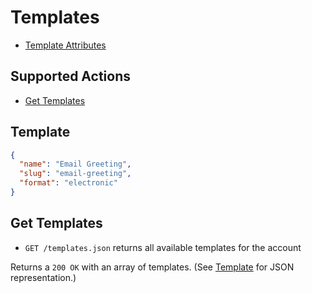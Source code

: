 # Templates

* [Template Attributes](#template)

## Supported Actions

* [Get Templates](#get-templates)

## Template

```json
{
  "name": "Email Greeting",
  "slug": "email-greeting",
  "format": "electronic"
}
```

## Get Templates

* `GET /templates.json` returns all available templates for the account

Returns a `200 OK` with an array of templates. (See [Template](#template) for JSON representation.)
